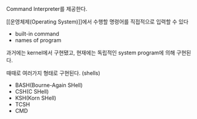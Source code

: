 
Command Interpreter를 제공한다.

[[운영체제(Operating System)]]에서 수행할 명령어를 직접적으로 입력할 수 있다
+ built-in command
+ names of program

과거에는 kernel에서 구현됐고, 현재에는 독립적인 system program에 의해 구현된다.

때때로 여러가지 형태로 구현된다. (shells)
+ BASH(Bourne-Again SHell)
+ CSH(C SHell)
+ KSH(Korn SHell)
+ TCSH
+ CMD

